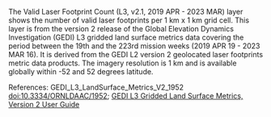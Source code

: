 The Valid Laser Footprint Count (L3, v2.1, 2019 APR - 2023 MAR) layer shows the number of valid laser footprints per 1 km x 1 km grid cell. This layer is from the version 2 release of the Global Elevation Dynamics Investigation (GEDI) L3 gridded land surface metrics data covering the period between the 19th and the 223rd mission weeks (2019 APR 19 - 2023 MAR 16). It is derived from the GEDI L2 version 2 geolocated laser footprints metric data products. The imagery resolution is 1 km and is available globally within -52 and 52 degrees latitude.

References: GEDI_L3_LandSurface_Metrics_V2_1952 [doi:10.3334/ORNLDAAC/1952](https://doi.org/10.3334/ORNLDAAC/1952); [GEDI L3 Gridded Land Surface Metrics, Version 2 User Guide](https://daac.ornl.gov/GEDI/guides/GEDI_L3_LandSurface_Metrics_V2.html)